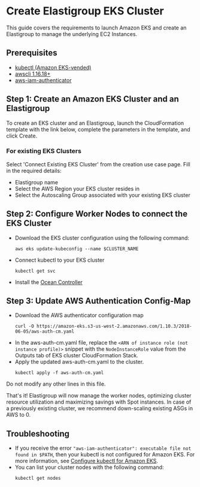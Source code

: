 <meta name="robots" content="noindex">

# Create Elastigroup EKS Cluster

This guide covers the requirements to launch Amazon EKS and create an Elastigroup to manage the underlying EC2 Instances.

## Prerequisites

- [kubectl (Amazon EKS-vended)](https://docs.aws.amazon.com/eks/latest/userguide/install-kubectl.html)
- [awscli 1.16.18+](https://docs.aws.amazon.com/cli/latest/userguide/installing.html)
- [aws-iam-authenticator](https://docs.aws.amazon.com/eks/latest/userguide/configure-kubectl.html)

## Step 1: Create an Amazon EKS Cluster and an Elastigroup

To create an EKS cluster and an Elastigroup, launch the CloudFormation template with the link below, complete the parameters in the template, and click Create.

### For existing EKS Clusters

Select 'Connect Existing EKS Cluster' from the creation use case page. Fill in the required details:

- Elastigroup name
- Select the AWS Region your EKS cluster resides in
- Select the Autoscaling Group associated with your existing EKS cluster

## Step 2: Configure Worker Nodes to connect the EKS Cluster

- Download the EKS cluster configuration using the following command:
  ```
  aws eks update-kubeconfig --name $CLUSTER_NAME
  ```
- Connect kubectl to your EKS cluster
  ```
  kubectl get svc
  ```
- Install the [Ocean Controller](ocean/tutorials/spot-kubernetes-controller/)

## Step 3: Update AWS Authentication Config-Map

- Download the AWS authenticator configuration map
  ```
  curl -O https://amazon-eks.s3-us-west-2.amazonaws.com/1.10.3/2018-06-05/aws-auth-cm.yaml
  ```
- In the aws-auth-cm.yaml file, replace the `<ARN of instance role (not instance profile)>` snippet with the `NodeInstanceRole` value from the Outputs tab of EKS cluster CloudFormation Stack.
- Apply the updated aws-auth-cm.yaml to the cluster.
  ```
  kubectl apply -f aws-auth-cm.yaml
  ```

Do not modify any other lines in this file.

That's it! Elastigroup will now manage the worker nodes, optimizing cluster resource utilization and maximizing savings with Spot instances.
In case of a previously existing cluster, we recommend down-scaling existing ASGs in AWS to 0.

## Troubleshooting

- If you receive the error `"aws-iam-authenticator": executable file not found in $PATH`, then your kubectl is not configured for Amazon EKS. For more information, see [Configure kubectl for Amazon EKS](https://docs.aws.amazon.com/eks/latest/userguide/configure-kubectl.html).
- You can list your cluster nodes with the following command:
  ```
  kubectl get nodes
  ```
